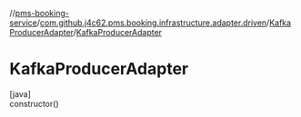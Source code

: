//[pms-booking-service](../../../index.md)/[com.github.j4c62.pms.booking.infrastructure.adapter.driven](../index.md)/[KafkaProducerAdapter](index.md)/[KafkaProducerAdapter](-kafka-producer-adapter.md)

# KafkaProducerAdapter

[java]\
constructor()